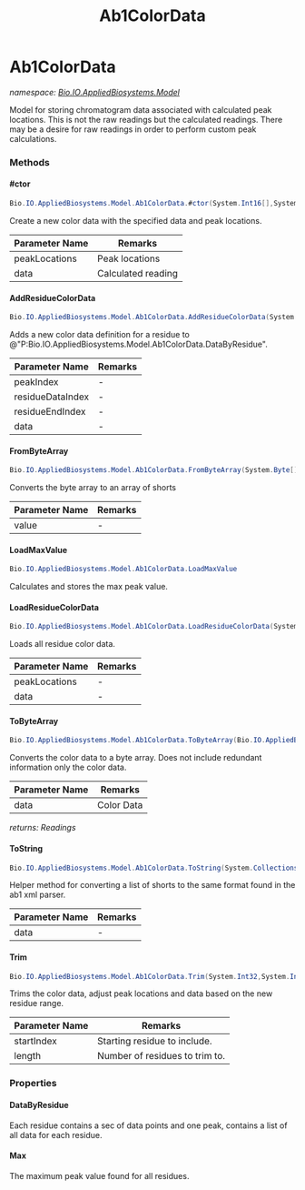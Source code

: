 ﻿---
title: Ab1ColorData
---

# Ab1ColorData
_namespace: [Bio.IO.AppliedBiosystems.Model](N-Bio.IO.AppliedBiosystems.Model.html)_

Model for storing chromatogram data associated with calculated peak locations. This is not the raw readings but the calculated readings. 
 There may be a desire for raw readings in order to perform custom peak calculations.

### Methods

#### #ctor
```csharp
Bio.IO.AppliedBiosystems.Model.Ab1ColorData.#ctor(System.Int16[],System.Int16[])
```
Create a new color data with the specified data and peak locations.

|Parameter Name|Remarks|
|--------------|-------|
|peakLocations|Peak locations|
|data|Calculated reading|


#### AddResidueColorData
```csharp
Bio.IO.AppliedBiosystems.Model.Ab1ColorData.AddResidueColorData(System.Int32,System.Int32,System.Int32,System.Int16[])
```
Adds a new color data definition for a residue to @"P:Bio.IO.AppliedBiosystems.Model.Ab1ColorData.DataByResidue".

|Parameter Name|Remarks|
|--------------|-------|
|peakIndex|-|
|residueDataIndex|-|
|residueEndIndex|-|
|data|-|


#### FromByteArray
```csharp
Bio.IO.AppliedBiosystems.Model.Ab1ColorData.FromByteArray(System.Byte[])
```
Converts the byte array to an array of shorts

|Parameter Name|Remarks|
|--------------|-------|
|value|-|


#### LoadMaxValue
```csharp
Bio.IO.AppliedBiosystems.Model.Ab1ColorData.LoadMaxValue
```
Calculates and stores the max peak value.

#### LoadResidueColorData
```csharp
Bio.IO.AppliedBiosystems.Model.Ab1ColorData.LoadResidueColorData(System.Int16[],System.Int16[])
```
Loads all residue color data.

|Parameter Name|Remarks|
|--------------|-------|
|peakLocations|-|
|data|-|


#### ToByteArray
```csharp
Bio.IO.AppliedBiosystems.Model.Ab1ColorData.ToByteArray(Bio.IO.AppliedBiosystems.Model.Ab1ColorData)
```
Converts the color data to a byte array. Does not include redundant information only the color data.

|Parameter Name|Remarks|
|--------------|-------|
|data|Color Data|

_returns: Readings_

#### ToString
```csharp
Bio.IO.AppliedBiosystems.Model.Ab1ColorData.ToString(System.Collections.Generic.List{System.Int16})
```
Helper method for converting a list of shorts to the same format found in the ab1 xml parser.

|Parameter Name|Remarks|
|--------------|-------|
|data|-|


#### Trim
```csharp
Bio.IO.AppliedBiosystems.Model.Ab1ColorData.Trim(System.Int32,System.Int32)
```
Trims the color data, adjust peak locations and data based on the new residue range.

|Parameter Name|Remarks|
|--------------|-------|
|startIndex|Starting residue to include.|
|length|Number of residues to trim to.|




### Properties

#### DataByResidue
Each residue contains a sec of data points and one peak, contains a list of all data for each residue.
#### Max
The maximum peak value found for all residues.

